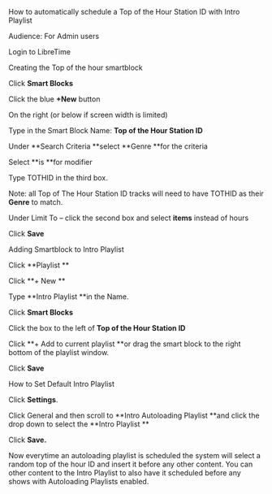 How to automatically schedule a Top of the Hour Station ID with Intro
Playlist

Audience: For Admin users

Login to LibreTime

Creating the Top of the hour smartblock

Click **Smart Blocks**

Click the blue **+New** button

On the right (or below if screen width is limited)

Type in the Smart Block Name: **Top of the Hour Station ID**

Under **Search Criteria **select **Genre **for the criteria

Select **is **for modifier

Type TOTHID in the third box.

Note: all Top of The Hour Station ID tracks will need to have TOTHID as
their **Genre** to match.

Under Limit To – click the second box and select **items** instead of
hours

Click **Save**

Adding Smartblock to Intro Playlist

Click **Playlist **

Click **+ New **

Type **Intro Playlist **in the Name.

Click **Smart Blocks**

Click the box to the left of **Top of the Hour Station ID**

Click **+ Add to current playlist **or drag the smart block to the right
bottom of the playlist window.

Click **Save**

How to Set Default Intro Playlist

Click **Settings**.

Click General and then scroll to **Intro Autoloading Playlist **and
click the drop down to select the **Intro Playlist **

Click **Save.**

Now everytime an autoloading playlist is scheduled the system will
select a random top of the hour ID and insert it before any other
content. You can other content to the Intro Playlist to also have it
scheduled before any shows with Autoloading Playlists enabled.
